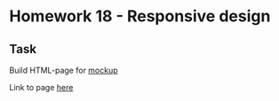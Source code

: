 # Homework 18 - Responsive design
## Task
Build HTML-page for [mockup](https://www.figma.com/file/f3X5ajFcnPKOvwHXfZzuUZ/RWD?node-id=0%3A1&t=56q6vRZ8jXspWEJK-0)

Link to page [here](https://ruslana-p.github.io/Beetroot_Academy_Homeworks/Homework-18_Responsive-design/index.html)